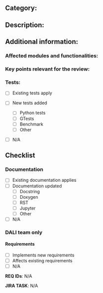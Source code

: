 <!---
Thank you for contributing to NVIDIA DALI! If you haven't yet,
please read the contributing guidelines in the CONTRIBUTING.md file.

We need a few more information from you to proceed.
Please fill the relevant sections in this PR template.

Fields in the Checklist section can be marked after you create and save the Pull Request.
--->


## Category:
<!---
Please pick one from below:
**Bug fix** (*non-breaking change which fixes an issue*)
**New feature** (*non-breaking change which adds functionality*)
**Breaking change** (*fix or feature that would cause existing functionality to not work as expected*)
**Refactoring** (*Redesign of existing code that doesn't affect functionality*)
**Other** (*e.g. Documentation, Tests, Configuration*)
--->


## Description:
<!---
Please explain what kind of change is in this PR and why it is submitted.
Any additional context or description of the solution is welcomed.
Examples:
- It fixes a bug *bug description*
- It adds new feature needed because of *why we need this feature*
- Refactoring to improve *what*
- The *new feature/bugfix* uses *a new data structure/algorithm* to do *X* instead of *Y*.
--->



## Additional information:

### Affected modules and functionalities:
<!--- Describe here what was changed, added, removed. --->



### Key points relevant for the review:
<!--- Describe here what is the most important part that reviewers should focus on. --->

### Tests:
<!--- Describe the test coverage of the introduced change.

If you select `Existing tests apply` option, please list which test cases cover the introduced
functionality. For example:
- test_operator_gaussian_blur.py: test_gaussian*
- tensor_list_test.cc: TensorListVariableBatchSizeTest*
--->
- [ ] Existing tests apply
- [ ] New tests added
  - [ ] Python tests
  - [ ] GTests
  - [ ] Benchmark
  - [ ] Other
- [ ] N/A


<!---
At this point you can hit "Create".
The checklist below shall be filled in the created PR.
--->

## Checklist

### Documentation
- [ ] Existing documentation applies
- [ ] Documentation updated
  - [ ] Docstring
  - [ ] Doxygen
  - [ ] RST
  - [ ] Jupyter
  - [ ] Other
- [ ] N/A

### DALI team only

#### Requirements
- [ ] Implements new requirements
- [ ] Affects existing requirements
- [ ] N/A

**REQ IDs**: N/A
<!---  Introduce new or affected requirement IDs, if applicable --->

**JIRA TASK**: N/A
<!--- DALI-XXXX or NA --->
